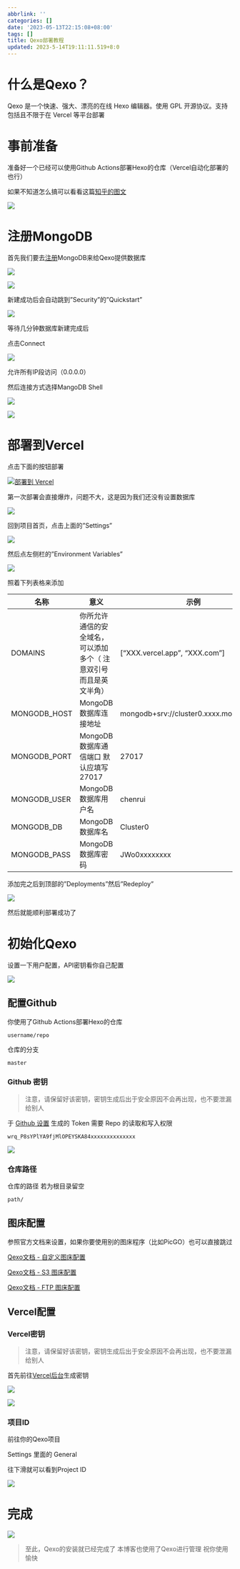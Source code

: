 ```yaml
---
abbrlink: ''
categories: []
date: '2023-05-13T22:15:08+08:00'
tags: []
title: Qexo部署教程
updated: 2023-5-14T19:11:11.519+8:0
---
```

# 什么是Qexo？

Qexo 是一个快速、强大、漂亮的在线 Hexo 编辑器。使用 GPL 开源协议。支持包括且不限于在 Vercel 等平台部署

# 事前准备

准备好一个已经可以使用Github Actions部署Hexo的仓库（Vercel自动化部署的也行）

如果不知道怎么搞可以看看这篇[知乎的图文](https://zhuanlan.zhihu.com/p/170563000)

![](https://lantapic.bangumi.cyou/img/2022-05-29_11-33.png)

# 注册MongoDB

首先我们要去[注册](https://www.mongodb.com/cloud/atlas/register)MongoDB来给Qexo提供数据库

![](https://lantapic.bangumi.cyou/img/2022-05-29_11-17.png)

![](https://lantapic.bangumi.cyou/img/2022-05-29_11-18.png)

新建成功后会自动跳到”Security”的”Quickstart”

![](https://lantapic.bangumi.cyou/img/2022-05-29_11-18_1.png)

等待几分钟数据库新建完成后

点击Connect

![](https://lantapic.bangumi.cyou/img/2022-05-29_11-21.png)

允许所有IP段访问（0.0.0.0）

然后连接方式选择MangoDB Shell

![](https://lantapic.bangumi.cyou/img/2022-05-29_11-22.png)

![](https://lantapic.bangumi.cyou/img/2022-05-29_11-23.png)

# 部署到Vercel

点击下面的按钮部署

[![部署到 Vercel](https://camo.githubusercontent.com/5e471e99e8e022cf454693e38ec843036ec6301e27ee1e1fa10325b1cb720584/68747470733a2f2f76657263656c2e636f6d2f627574746f6e)](https://vercel.com/new/clone?repository-url=https://github.com/am-abudu/Qexo)

第一次部署会直接爆炸，问题不大，这是因为我们还没有设置数据库

![](https://lantapic.bangumi.cyou/img/photo_2022-05-29_11-06-41.jpg)

回到项目首页，点击上面的”Settings”

![](https://lantapic.bangumi.cyou/img/2022-05-29_11-26.png)

然后点左侧栏的”Environment Variables”

![](https://lantapic.bangumi.cyou/img/2022-05-29_11-27.png)

照着下列表格来添加


| 名称          | 意义                                                              | 示例                                    |
| ------------- | ----------------------------------------------------------------- | --------------------------------------- |
| DOMAINS       | 你所允许通信的安全域名，可以添加多个（ 注意双引号而且是英文半角） | [“XXX.vercel.app”, “XXX.com”]       |
| MONGODB\_HOST | MongoDB 数据库连接地址                                            | mongodb+srv://cluster0.xxxx.mongodb.net |
| MONGODB\_PORT | MongoDB 数据库通信端口 默认应填写 27017                           | 27017                                   |
| MONGODB\_USER | MongoDB 数据库用户名                                              | chenrui                                 |
| MONGODB\_DB   | MongoDB 数据库名                                                  | Cluster0                                |
| MONGODB\_PASS | MongoDB 数据库密码                                                | JWo0xxxxxxxx                            |

添加完之后到顶部的”Deployments”然后”Redeploy”

![](https://lantapic.bangumi.cyou/img/2022-05-29_11-30.png)

然后就能顺利部署成功了

# 初始化Qexo

设置一下用户配置，API密钥看你自己配置

![](https://lantapic.bangumi.cyou/img/2022-05-29_11-32.png)

## 配置Github

你使用了Github Actions部署Hexo的仓库

```none
username/repo
```

仓库的分支

```none
master
```

### Github 密钥

> 注意，请保留好该密钥，密钥生成后出于安全原因不会再出现，也不要泄漏给别人

于 [Github 设置](https://github.com/settings/tokens) 生成的 Token 需要 Repo 的读取和写入权限

```none
wrq_P8sYPlYA9fjMlOPEYSKA84xxxxxxxxxxxxxx
```

![](https://lantapic.bangumi.cyou/img/2022-05-29_11-37.png)

### 仓库路径

仓库的路径 若为根目录留空

```none
path/
```

## 图床配置

参照官方文档来设置，如果你要使用别的图床程序（比如PicGO）也可以直接跳过

[Qexo文档 - 自定义图床配置](https://github.com/Qexo/Qexo/wiki/%E8%87%AA%E5%AE%9A%E4%B9%89%E5%9B%BE%E5%BA%8A%E9%85%8D%E7%BD%AE)

[Qexo文档 - S3 图床配置](https://github.com/Qexo/Qexo/wiki/S3-%E5%9B%BE%E5%BA%8A%E9%85%8D%E7%BD%AE)

[Qexo文档 - FTP 图床配置](https://github.com/Qexo/Qexo/wiki/FTP-%E5%9B%BE%E5%BA%8A%E9%85%8D%E7%BD%AE)

## Vercel配置

### Vercel密钥

> 注意，请保留好该密钥，密钥生成后出于安全原因不会再出现，也不要泄漏给别人

首先前往[Vercel后台](https://vercel.com/account/tokens)生成密钥

![](https://lantapic.bangumi.cyou/img/2022-05-29_11-42.png)

![](https://lantapic.bangumi.cyou/img/2022-05-29_11-43.png)

### 项目ID

前往你的Qexo项目

Settings 里面的 General

往下滑就可以看到Project ID

![](https://lantapic.bangumi.cyou/img/2022-05-29_11-45.png)

# 完成

![](https://lantapic.bangumi.cyou/img/2022-05-29_11-50.png)

> 至此，Qexo的安装就已经完成了
> 本博客也使用了Qexo进行管理
> 祝你使用愉快
>
